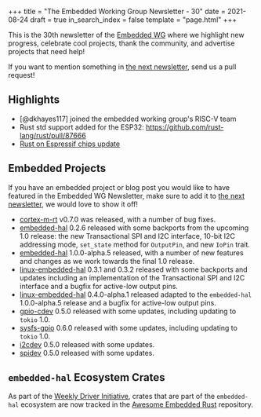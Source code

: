+++
title = "The Embedded Working Group Newsletter - 30"
date = 2021-08-24
draft = true
in_search_index = false
template = "page.html"
+++

<!-- TODO before release set `draft` to `false` and `in_search_index` to `true` -->

This is the 30th newsletter of the [Embedded WG] where we highlight new progress, celebrate cool projects, thank the community, and advertise projects that need help!

[Embedded WG]: https://github.com/rust-embedded/wg

<!-- TODO uncomment -->

<!-- Discuss on [#rust-embedded:matrix.org], [users.rust-lang.org], [on twitter], or [on reddit]! -->

<!-- [#rust-embedded:matrix.org]: https://matrix.to/#/#rust-embedded:matrix.org -->
<!-- [users.rust-lang.org]: https://example.org/#TODO -->
<!-- [on twitter]: https://example.org/#TODO -->
<!-- [on reddit]: https://example.org/#TODO -->

<!-- more -->

If you want to mention something in [the next newsletter], send us a pull request!

<!-- TODO before release add the next template! -->

[the next newsletter]: https://github.com/rust-embedded/blog/edit/master/content/${TODO}.md

## Highlights

<!--
TODO Add news related to embedded Rust that are not about new crates releases here. Things that go here include:

    * Blog Posts
    * Proof of concepts
    * Product releases
    * Upstream changes/releases
-->

- [@dkhayes117] joined the embedded working group's RISC-V team
- Rust std support added for the ESP32: https://github.com/rust-lang/rust/pull/87666
- [Rust on Espressif chips update](https://mabez.dev/blog/posts/esp-rust-18-10-2021/)

## Embedded Projects

<!--
TODO Add news about embedded projects here. Things that
go here include:

    * New crates
    * New releases of existing crates
    * Embedded Application releases
-->

If you have an embedded project or blog post you would like to have featured in the Embedded WG Newsletter, make sure to add it to [the next newsletter], we would love to show it off!

- [cortex-m-rt] v0.7.0 was released, with a number of bug fixes.
- [embedded-hal] 0.2.6 released with some backports from the upcoming 1.0
    release: the new Transactional SPI and I2C interface, 10-bit I2C addressing
    mode, `set_state` method for `OutputPin`, and new `IoPin` trait.
- [embedded-hal] 1.0.0-alpha.5 released, with a number of new features and
    changes as we work towards the final 1.0 release.
- [linux-embedded-hal] 0.3.1 and 0.3.2 released with some backports and updates including
    an implementation of the Transactional SPI and I2C interface and a bugfix
    for active-low output pins.
- [linux-embedded-hal] 0.4.0-alpha.1 released adapted to the `embedded-hal` 1.0.0-alpha.5
    release and a bugfix for active-low output pins.
- [gpio-cdev] 0.5.0 released with some updates, including updating to `tokio` 1.0.
- [sysfs-gpio] 0.6.0 released with some updates, including updating to `tokio` 1.0.
- [i2cdev] 0.5.0 released with some updates.
- [spidev] 0.5.0 released with some updates.


<!-- LINK SECTION FOR HIGHLIGHTS AND EMBEDDED PROJECTS -->

<!--
TODO: Put all markdown links here for User names. Prefer
Github usernames, twitter handles, or blog URLs. If you
are submitting for yourself, please choose whatever link
you would like for yourself.
-->
[dkhayes117]: https://github.com/dkhayes117
[cortex-m-rt]: https://crates.io/crates/cortex-m-rt
[embedded-hal]: https://crates.io/crates/embedded-hal
[linux-embedded-hal]: https://crates.io/crates/linux-embedded-hal
[gpio-cdev]: https://crates.io/crates/gpio-cdev
[sysfs-gpio]: https://crates.io/crates/sysfs-gpio
[i2cdev]: https://crates.io/crates/i2cdev
[spidev]: https://crates.io/crates/spidev

<!--
TODO: Put all links for content here.
-->
[embedded-foo 1.0.0 released]: https://example.com/blog/...

## `embedded-hal` Ecosystem Crates

As part of the [Weekly Driver Initiative], crates that are part of the `embedded-hal` ecosystem are now tracked in the [Awesome Embedded Rust] repository.

[Awesome Embedded Rust]: https://github.com/rust-embedded/awesome-embedded-rust
[Weekly Driver Initiative]: https://github.com/rust-embedded/wg/issues/39
